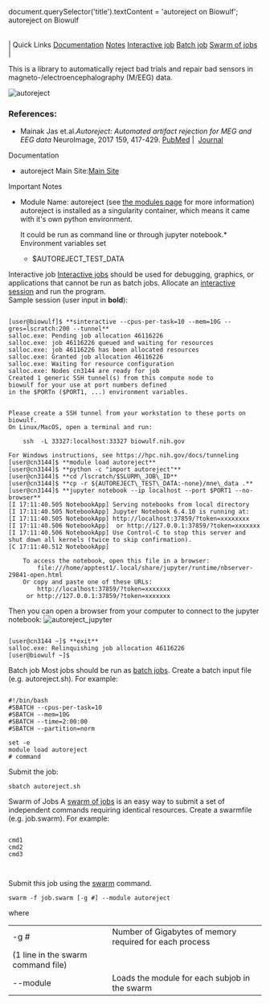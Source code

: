 

document.querySelector('title').textContent = 'autoreject on Biowulf';
autoreject on Biowulf


|  |
| --- |
| 
Quick Links
[Documentation](#doc)
[Notes](#notes)
[Interactive job](#int) 
[Batch job](#sbatch) 
[Swarm of jobs](#swarm) 
 |



This is a library to automatically reject bad trials and repair bad sensors in magneto-/electroencephalography (M/EEG) data.




![autoreject](/images/autoreject.png)



### References:


* Mainak Jas et.al.*Autoreject: Automated artifact rejection for MEG and EEG data*
NeuroImage, 2017 159, 417-429.
 [PubMed](https://www.ncbi.nlm.nih.gov/pubmed/28645840) | 
 [Journal](https://www.sciencedirect.com/science/article/pii/S1053811917305013)


Documentation
* autoreject Main Site:[Main Site](https://autoreject.github.io/stable/index.html)


Important Notes
* Module Name: autoreject (see [the modules page](/apps/modules.html) for more information)
	autoreject is installed as a singularity container, which means it came with it's own python environment. 
	
	
	It could be run as command line or through jupyter notebook.* Environment variables set 
	+ $AUTOREJECT\_TEST\_DATA



Interactive job
[Interactive jobs](/docs/userguide.html#int) should be used for debugging, graphics, or applications that cannot be run as batch jobs.
Allocate an [interactive session](/docs/userguide.html#int) and run the program.   
Sample session (user input in **bold**):



```

[user@biowulf]$ **sinteractive --cpus-per-task=10 --mem=10G --gres=lscratch:200 --tunnel**
salloc.exe: Pending job allocation 46116226
salloc.exe: job 46116226 queued and waiting for resources
salloc.exe: job 46116226 has been allocated resources
salloc.exe: Granted job allocation 46116226
salloc.exe: Waiting for resource configuration
salloc.exe: Nodes cn3144 are ready for job
Created 1 generic SSH tunnel(s) from this compute node to                  
biowulf for your use at port numbers defined                               
in the $PORTn ($PORT1, ...) environment variables.                         
                                                                           
                                                                           
Please create a SSH tunnel from your workstation to these ports on biowulf.
On Linux/MacOS, open a terminal and run:                                   
                                                                           
    ssh  -L 33327:localhost:33327 biowulf.nih.gov                          
                                                                           
For Windows instructions, see https://hpc.nih.gov/docs/tunneling          
[user@cn3144]$ **module load autoreject**
[user@cn3144]$ **python -c "import autoreject"**
[user@cn3144]$ **cd /lscratch/$SLURM\_JOB\_ID**
[user@cn3144]$ **cp -r ${AUTOREJECT\_TEST\_DATA:-none}/mne\_data .**
[user@cn3144]$ **jupyter notebook --ip localhost --port $PORT1 --no-browser** 
[I 17:11:40.505 NotebookApp] Serving notebooks from local directory
[I 17:11:40.505 NotebookApp] Jupyter Notebook 6.4.10 is running at:
[I 17:11:40.505 NotebookApp] http://localhost:37859/?token=xxxxxxxx
[I 17:11:40.506 NotebookApp]  or http://127.0.0.1:37859/?token=xxxxxxx
[I 17:11:40.506 NotebookApp] Use Control-C to stop this server and shut down all kernels (twice to skip confirmation).
[C 17:11:40.512 NotebookApp]

    To access the notebook, open this file in a browser:
        file:///home/apptest1/.local/share/jupyter/runtime/nbserver-29841-open.html
    Or copy and paste one of these URLs:
        http://localhost:37859/?token=xxxxxxx
     or http://127.0.0.1:37859/?token=xxxxxxx

```

 Then you can open a browser from your computer to connect to the jupyter notebook:
 ![autoreject_jupyter](/images/autoreject_jupyter.png)



```

[user@cn3144 ~]$ **exit**
salloc.exe: Relinquishing job allocation 46116226
[user@biowulf ~]$

```


Batch job
Most jobs should be run as [batch jobs](/docs/userguide.html#submit).
Create a batch input file (e.g. autoreject.sh). For example:



```

#!/bin/bash
#SBATCH --cpus-per-task=10
#SBATCH --mem=10G
#SBATCH --time=2:00:00
#SBATCH --partition=norm

set -e
module load autoreject
# command 

```

 Submit the job:

```
sbatch autoreject.sh
```

Swarm of Jobs 
A [swarm of jobs](/apps/swarm.html) is an easy way to submit a set of independent commands requiring identical resources.
Create a swarmfile (e.g. job.swarm). For example:



```

cmd1
cmd2
cmd3

    
```

Submit this job using the [swarm](/apps/swarm.html) command.



```
swarm -f job.swarm [-g #] --module autoreject
```

where
 

|  |  |
| --- | --- |
| -g *#*  | Number of Gigabytes of memory required for each process
 (1 line in the swarm command file)  |
| --module  | Loads the module for each subjob in the swarm  |












